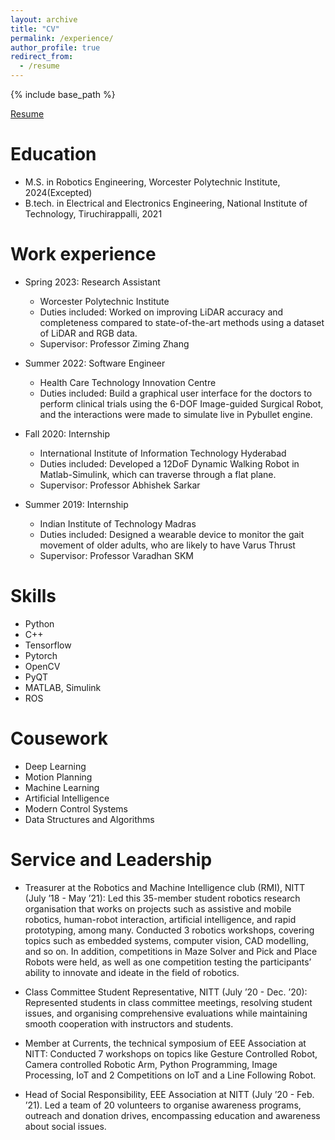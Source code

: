 ```yaml
---
layout: archive
title: "CV"
permalink: /experience/
author_profile: true
redirect_from:
  - /resume
---
```


{% include base_path %}

[Resume](http://jineshrs2398.github.io/files/resume.pdf)

Education
======
* M.S. in Robotics Engineering, Worcester Polytechnic Institute, 2024(Excepted)
* B.tech. in Electrical and Electronics Engineering, National Institute of Technology, Tiruchirappalli, 2021

Work experience
======
* Spring 2023: Research Assistant
  * Worcester Polytechnic Institute
  * Duties included: Worked on improving LiDAR accuracy and completeness compared to state-of-the-art methods using a dataset of LiDAR and RGB data.
  * Supervisor: Professor Ziming Zhang

* Summer 2022: Software Engineer
  * Health Care Technology Innovation Centre
  * Duties included: Build a graphical user interface for the doctors to perform clinical trials using the 6-DOF Image-guided Surgical Robot, and the interactions were made to simulate live in Pybullet engine.

* Fall 2020: Internship
  * International Institute of Information Technology Hyderabad
  * Duties included:  Developed a 12DoF Dynamic Walking Robot in Matlab-Simulink, which can traverse through a flat plane.
  * Supervisor: Professor Abhishek Sarkar

* Summer 2019: Internship
  * Indian Institute of Technology Madras
  * Duties included: Designed a wearable device to monitor the gait movement of older adults, who are likely to have Varus Thrust
  * Supervisor: Professor Varadhan SKM

Skills
======
* Python
* C++
* Tensorflow
* Pytorch
* OpenCV
* PyQT
* MATLAB, Simulink
* ROS

Cousework
======
* Deep Learning
* Motion Planning
* Machine Learning
* Artificial Intelligence
* Modern Control Systems
* Data Structures and Algorithms


Service and Leadership
======
* Treasurer at the Robotics and Machine Intelligence club (RMI), NITT (July ’18 - May ’21): Led this
35-member student robotics research organisation that works on projects such as assistive and mobile robotics,
human-robot interaction, artificial intelligence, and rapid prototyping, among many.
Conducted 3 robotics workshops, covering topics such as embedded systems, computer vision, CAD modelling,
and so on. In addition, competitions in Maze Solver and Pick and Place Robots were held, as well as one
competition testing the participants’ ability to innovate and ideate in the field of robotics.

* Class Committee Student Representative, NITT (July ’20 - Dec. ’20): Represented students in class
committee meetings, resolving student issues, and organising comprehensive evaluations while maintaining
smooth cooperation with instructors and students.

* Member at Currents, the technical symposium of EEE Association at NITT: Conducted 7 workshops on
topics like Gesture Controlled Robot, Camera controlled Robotic Arm, Python Programming, Image
Processing, IoT and 2 Competitions on IoT and a Line Following Robot.

* Head of Social Responsibility, EEE Association at NITT (July ’20 - Feb. ’21). Led a team of 20
volunteers to organise awareness programs, outreach and donation drives, encompassing education and
awareness about social issues.

